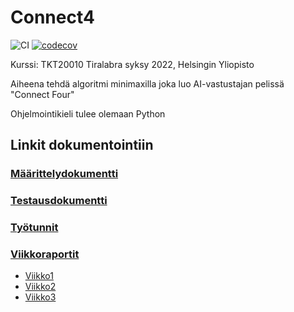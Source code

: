 # Connect4
![CI](https://github.com/BananaMayo/Connect4/workflows/CI/badge.svg)
[![codecov](https://codecov.io/gh/BananaMayo/Connect4/branch/master/graph/badge.svg)](https://codecov.io/gh/BananaMayo/Connect4)

Kurssi: TKT20010 Tiralabra syksy 2022, Helsingin Yliopisto

Aiheena tehdä algoritmi minimaxilla joka luo AI-vastustajan pelissä "Connect Four"

Ohjelmointikieli tulee olemaan Python

## Linkit dokumentointiin
### [Määrittelydokumentti](https://github.com/BananaMayo/Connect4/blob/main/Dokumentaatio/M%C3%A4%C3%A4rittelydokumentti.md)
### [Testausdokumentti](https://github.com/BananaMayo/Connect4/blob/main/Dokumentaatio/Testausdokumentti.md#testausdokumentti)
### [Työtunnit](https://github.com/BananaMayo/Connect4/blob/main/Dokumentaatio/Ty%C3%B6tunnit.md)

### [Viikkoraportit](https://github.com/BananaMayo/Connect4/tree/main/Dokumentaatio/Viikkoraportit)
- [Viikko1](https://github.com/BananaMayo/Connect4/blob/main/Dokumentaatio/Viikkoraportit/viikko1.md)
- [Viikko2](https://github.com/BananaMayo/Connect4/blob/main/Dokumentaatio/Viikkoraportit/viikko2.md)
- [Viikko3](https://github.com/BananaMayo/Connect4/blob/main/Dokumentaatio/Viikkoraportit/viikko3.md)
